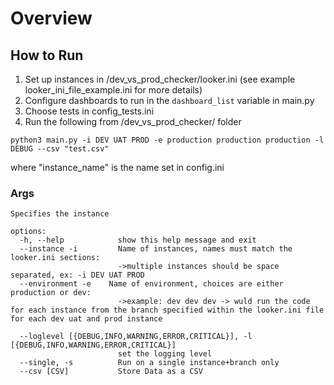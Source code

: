 # Overview


## How to Run
1. Set up instances in /dev_vs_prod_checker/looker.ini (see example looker_ini_file_example.ini for more details)
2. Configure dashboards to run in the `dashboard_list` variable in main.py
3. Choose tests in config_tests.ini
4. Run the following from /dev_vs_prod_checker/ folder

```
python3 main.py -i DEV UAT PROD -e production production production -l DEBUG --csv "test.csv"    
```
where "instance_name" is the name set in config.ini

### Args
```
Specifies the instance

options:
  -h, --help            show this help message and exit
  --instance -i         Name of instances, names must match the looker.ini sections: 
                        ->multiple instances should be space separated, ex: -i DEV UAT PROD
  --environment -e    Name of environment, choices are either production or dev: 
                        ->example: dev dev dev -> wuld run the code for each instance from the branch specified within the looker.ini file for each dev uat and prod instance

  --loglevel [{DEBUG,INFO,WARNING,ERROR,CRITICAL}], -l [{DEBUG,INFO,WARNING,ERROR,CRITICAL}]
                        set the logging level
  --single, -s          Run on a single instance+branch only
  --csv [CSV]           Store Data as a CSV
```
